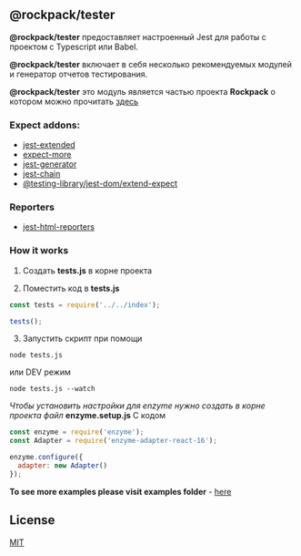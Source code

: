 ## @rockpack/tester

**@rockpack/tester** предоставляет настроенный Jest для работы с проектом с Typescript или Babel.

**@rockpack/tester** включает в себя несколько рекомендуемых модулей и генератор отчетов тестирования.

**@rockpack/tester** это модуль является частью проекта **Rockpack** о котором можно прочитать <a href="https://github.com/AlexSergey/rock/blob/master/README.md" target="_blank">здесь</a>

### Expect addons:
- [jest-extended](https://github.com/jest-community/jest-extended)
- [expect-more](https://github.com/JamieMason/expect-more/)
- [jest-generator](https://github.com/doniyor2109/jest-generator)
- [jest-chain](https://github.com/mattphillips/jest-chain)
- [@testing-library/jest-dom/extend-expect](https://github.com/testing-library/jest-dom)

### Reporters
- [jest-html-reporters](https://github.com/Hazyzh/jest-html-reporters)

### How it works

1. Создать **tests.js** в корне проекта

2. Поместить код в **tests.js**

```js
const tests = require('../../index');

tests();
```

3. Запустить скрипт при помощи
```shell script
node tests.js
```
или DEV режим
```shell script
node tests.js --watch
```

*Чтобы установить настройки для enzyme нужно создать в корне проекта файл*
**enzyme.setup.js**
С кодом
```js
const enzyme = require('enzyme');
const Adapter = require('enzyme-adapter-react-16');

enzyme.configure({
  adapter: new Adapter()
});
```

**To see more examples please visit examples folder** - <a href="https://github.com/AlexSergey/rock/blob/master/packages/tester/examples" target="_blank">here</a>

## License

<a href="https://github.com/AlexSergey/rock/blob/master/LICENSE.md" target="_blank">MIT</a>
